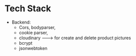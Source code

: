 # Tech Stack

- Backend:
  - Cors, bodyparser,
  - cookie parser,
  - cloudinary ---> for create and delete product pictures
  - bcrypt
  - jsonwebtoken
